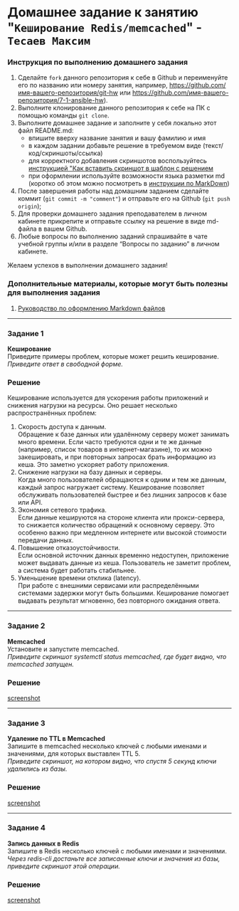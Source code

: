 # Домашнее задание к занятию "`Кеширование Redis/memcached`" - `Тесаев Максим`

### Инструкция по выполнению домашнего задания

   1. Сделайте `fork` данного репозитория к себе в Github и переименуйте его по названию или номеру занятия, например, https://github.com/имя-вашего-репозитория/git-hw или  https://github.com/имя-вашего-репозитория/7-1-ansible-hw).
   2. Выполните клонирование данного репозитория к себе на ПК с помощью команды `git clone`.
   3. Выполните домашнее задание и заполните у себя локально этот файл README.md:
      - впишите вверху название занятия и вашу фамилию и имя
      - в каждом задании добавьте решение в требуемом виде (текст/код/скриншоты/ссылка)
      - для корректного добавления скриншотов воспользуйтесь [инструкцией "Как вставить скриншот в шаблон с решением](https://github.com/netology-code/sys-pattern-homework/blob/main/screen-instruction.md)
      - при оформлении используйте возможности языка разметки md (коротко об этом можно посмотреть в [инструкции  по MarkDown](https://github.com/netology-code/sys-pattern-homework/blob/main/md-instruction.md))
   4. После завершения работы над домашним заданием сделайте коммит (`git commit -m "comment"`) и отправьте его на Github (`git push origin`);
   5. Для проверки домашнего задания преподавателем в личном кабинете прикрепите и отправьте ссылку на решение в виде md-файла в вашем Github.
   6. Любые вопросы по выполнению заданий спрашивайте в чате учебной группы и/или в разделе “Вопросы по заданию” в личном кабинете.
   
Желаем успехов в выполнении домашнего задания!
   
### Дополнительные материалы, которые могут быть полезны для выполнения задания

1. [Руководство по оформлению Markdown файлов](https://gist.github.com/Jekins/2bf2d0638163f1294637#Code)

---

### Задание 1

**Кеширование**  
Приведите примеры проблем, которые может решить кеширование.  
*Приведите ответ в свободной форме.*

### Решение

Кеширование используется для ускорения работы приложений и снижения нагрузки на ресурсы. Оно решает несколько распространённых проблем:  
1. Скорость доступа к данным.  
Обращение к базе данных или удалённому серверу может занимать много времени. Если часто требуются одни и те же данные (например, список товаров в интернет-магазине), то их можно закешировать, и при повторных запросах брать информацию из кеша. Это заметно ускоряет работу приложения.
2. Снижение нагрузки на базу данных и серверы.  
Когда много пользователей обращаются к одним и тем же данным, каждый запрос нагружает систему. Кеширование позволяет обслуживать пользователей быстрее и без лишних запросов к базе или API.
3. Экономия сетевого трафика.  
Если данные кешируются на стороне клиента или прокси-сервера, то снижается количество обращений к основному серверу. Это особенно важно при медленном интернете или высокой стоимости передачи данных.
4. Повышение отказоустойчивости.  
Если основной источник данных временно недоступен, приложение может выдавать данные из кеша. Пользователь не заметит проблем, а система будет работать стабильнее.
5. Уменьшение времени отклика (latency).  
При работе с внешними сервисами или распределёнными системами задержки могут быть большими. Кеширование помогает выдавать результат мгновенно, без повторного ожидания ответа.

---

### Задание 2

**Memcached**  
Установите и запустите memcached.  
*Приведите скриншот systemctl status memcached, где будет видно, что memcached запущен.*

### Решение

[screenshot](screenshot/2.1.png)

---

### Задание 3

**Удаление по TTL в Memcached**  
Запишите в memcached несколько ключей с любыми именами и значениями, для которых выставлен TTL 5.  
*Приведите скриншот, на котором видно, что спустя 5 секунд ключи удалились из базы.*

### Решение

[screenshot](screenshot/3.1.png)

---

### Задание 4

**Запись данных в Redis**  
Запишите в Redis несколько ключей с любыми именами и значениями.  
*Через redis-cli достаньте все записанные ключи и значения из базы, приведите скриншот этой операции.*

### Решение

[screenshot](screenshot/4.1.png)
